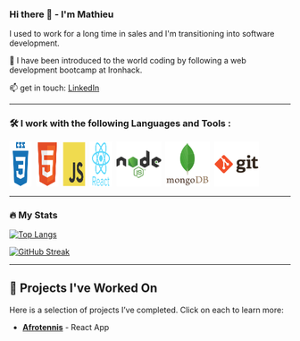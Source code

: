### Hi there 👋 - I'm Mathieu

I used to work for a long time in sales and I'm transitioning into software development.

🌱 I have been introduced to the world coding by following a web development bootcamp at Ironhack.

📫 get in touch: <a href="https://www.linkedin.com/in/mathieu-du/" target="_blank">LinkedIn</a>

---

### :hammer_and_wrench: I work with the following Languages and Tools :

<div>
  <img src="https://github.com/devicons/devicon/blob/master/icons/css3/css3-plain-wordmark.svg"  title="CSS3" alt="CSS" width="40" height="80"/>&nbsp;
  <img src="https://github.com/devicons/devicon/blob/master/icons/html5/html5-original.svg" title="HTML5" alt="HTML" width="40" height="80"/>&nbsp;
  <img src="https://github.com/devicons/devicon/blob/master/icons/javascript/javascript-original.svg" title="JavaScript" alt="JavaScript" width="40" height="80"/>&nbsp;
  <img src="https://github.com/devicons/devicon/blob/master/icons/react/react-original-wordmark.svg" title="React" alt="React" width="40" height="80"/>&nbsp;
  <img src="https://github.com/devicons/devicon/blob/master/icons/nodejs/nodejs-original-wordmark.svg" title="NodeJS" alt="NodeJS" width="80" height="80"/>&nbsp;
  <img src="https://github.com/devicons/devicon/blob/master/icons/mongodb/mongodb-original-wordmark.svg" title="MongoDB"  alt="MongoDB" width="80" height="80"/>&nbsp;
  <img src="https://github.com/devicons/devicon/blob/master/icons/git/git-original-wordmark.svg" title="Git" **alt="Git" width="80" height="80"/>&nbsp;
</div>

---

### 🔥 My Stats

[![Top Langs](https://github-readme-stats.vercel.app/api/top-langs/?username=Matt0107&layout=compact&theme=vision-friendly-dark)](https://github.com/anuraghazra/github-readme-stats)

[![GitHub Streak](http://github-readme-streak-stats.herokuapp.com?user=Matt0107&theme=dark&date_format=j%20M%5B%20Y%5D&mode=weekly)](https://git.io/streak-stats)

---

## 🌟 Projects I've Worked On

Here is a selection of projects I’ve completed. Click on each to learn more:

- [**Afrotennis**](https://afrotennis.com/) - React App


